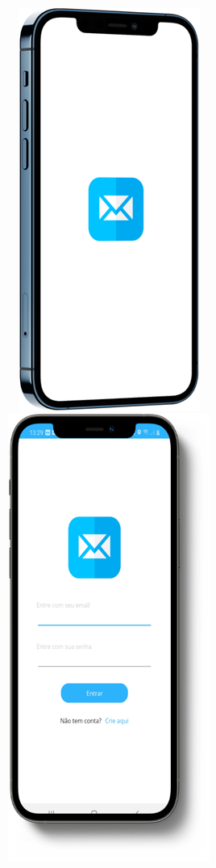 <p align="center">
  
<img src="https://github.com/Marcos-Jose-DV/LoginPage/blob/main/LoginPages/Resources/Images/splashScreen.png" alt="Texto alternativo" width="359" height="800">
<img src="https://github.com/Marcos-Jose-DV/LoginPage/blob/main/LoginPages/Resources/Images/loginPage.png" alt="Texto alternativo" width="400" height="888">
</p>

